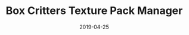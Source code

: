 ---
title: Box Critters Texture Pack Manager
summary: This extention lets you easily switch between different themes, add
  new themes and create new themes.
date: 2019-04-25
image: https://github.com/boxcritters/bc-texture-pack-manager/raw/develop/icon.png
experience:
  languages: [js,html,css]
  platforms: [chrome,firefox,opera,web]
  communities: [bcmc]
links:
- title: GitHub
  href: https://github.com/boxcrittersmods/bc-texture-pack-manager
- title: Mod Page
  href: http://bcmc.ga/mods/texture-pack-manager/
---